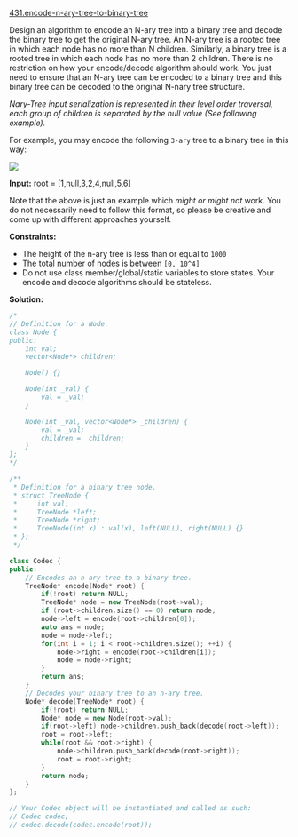 [431.encode-n-ary-tree-to-binary-tree](https://leetcode.com/problems/encode-n-ary-tree-to-binary-tree/)  

Design an algorithm to encode an N-ary tree into a binary tree and decode the binary tree to get the original N-ary tree. An N-ary tree is a rooted tree in which each node has no more than N children. Similarly, a binary tree is a rooted tree in which each node has no more than 2 children. There is no restriction on how your encode/decode algorithm should work. You just need to ensure that an N-ary tree can be encoded to a binary tree and this binary tree can be decoded to the original N-nary tree structure.

_Nary-Tree input serialization is represented in their level order traversal, each group of children is separated by the null value (See following example)._

For example, you may encode the following `3-ary` tree to a binary tree in this way:

![](https://assets.leetcode.com/uploads/2018/10/12/narytreebinarytreeexample.png)

**Input:** root = \[1,null,3,2,4,null,5,6\]

Note that the above is just an example which _might or might not_ work. You do not necessarily need to follow this format, so please be creative and come up with different approaches yourself.

**Constraints:**

*   The height of the n-ary tree is less than or equal to `1000`
*   The total number of nodes is between `[0, 10^4]`
*   Do not use class member/global/static variables to store states. Your encode and decode algorithms should be stateless.  



**Solution:**  

```cpp
/*
// Definition for a Node.
class Node {
public:
    int val;
    vector<Node*> children;

    Node() {}

    Node(int _val) {
        val = _val;
    }

    Node(int _val, vector<Node*> _children) {
        val = _val;
        children = _children;
    }
};
*/

/**
 * Definition for a binary tree node.
 * struct TreeNode {
 *     int val;
 *     TreeNode *left;
 *     TreeNode *right;
 *     TreeNode(int x) : val(x), left(NULL), right(NULL) {}
 * };
 */

class Codec {
public:
    // Encodes an n-ary tree to a binary tree.
    TreeNode* encode(Node* root) {
        if(!root) return NULL;
        TreeNode* node = new TreeNode(root->val);
        if (root->children.size() == 0) return node;
        node->left = encode(root->children[0]);
        auto ans = node;
        node = node->left;
        for(int i = 1; i < root->children.size(); ++i) {
            node->right = encode(root->children[i]);
            node = node->right;
        }
        return ans;
    }
    // Decodes your binary tree to an n-ary tree.
    Node* decode(TreeNode* root) {
        if(!root) return NULL;
        Node* node = new Node(root->val);
        if(root->left) node->children.push_back(decode(root->left));
        root = root->left;
        while(root && root->right) {
            node->children.push_back(decode(root->right));
            root = root->right;
        }
        return node;
    }
};

// Your Codec object will be instantiated and called as such:
// Codec codec;
// codec.decode(codec.encode(root));
```
      